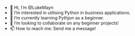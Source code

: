 - 👋 Hi, I’m @LukeMayn
- 👀 I’m interested in utilising Python in business applications.
- 🌱 I’m currently learning Pythjon as a beginner.
- 💞️ I’m looking to collaborate on any beginner projects!
- 📫 How to reach me: Send me a message!

<!---
LukeMayn/LukeMayn is a ✨ special ✨ repository because its `README.md` (this file) appears on your GitHub profile.
You can click the Preview link to take a look at your changes.
--->
